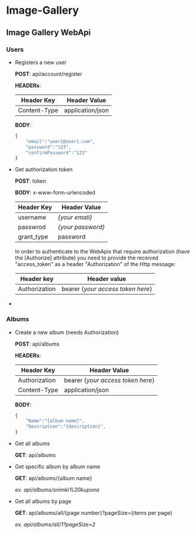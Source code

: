 # Image-Gallery

## Image Gallery WebApi

### Users

- Registers a new user

    __POST__: api/account/register

    __HEADERs__:

    | Header Key | Header Value |
    |---|---|
    | Content-Type | application/json |    

    __BODY__:
    ```js
    {
        "email":"user1@user1.com",
        "password":"123",
        "confirmPassword":"123"
    }
    ```
- Get authorization token

    __POST__: token

    __BODY__: x-www-form-urlencoded

    | Header Key | Header Value |
    |---|---|
    | username | *{your emali}* |
    | passwrod | *{your password}* |
    | grant_type | password |

    In order to authenticate to the WebApis that require authorization (have the [Authorize] attribute) you need to provide the received "access_token" as a header "Authorization" of the Http message:

    | Header key | Header value |
    | --- | --- |
    | Authorization | bearer {*your access token here*} |

-

### Albums
    
- Create a new album (needs Authorization)

    __POST__: api/albums

    __HEADERs__:

    | Header Key | Header Value |
    |---|---|
    | Authorization | bearer {*your access token here*} |
    | Content-Type | application/json |

    __BODY__:
    ```js
    {
        "Name":"{album name}",
        "Description":"{description}",
    }
    ```
- Get all albums

    __GET__: api/albums 

- Get specific album by album name

    __GET__: api/albums/{album name}

    _ex. api/albums/snimki%20kupona_

- Get all albums by page

    __GET__: api/albums/all/{page number}?pageSize={items per page}

    _ex. api/albums/all/1?pageSize=2_
